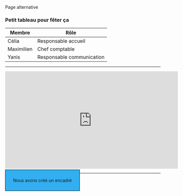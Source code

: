 Page alternative

### Petit tableau pour fêter ça

| **Membre** | **Rôle**                  |
|------------|---------------------------|
| Célia      | Responsable accueil       |
| Maximilien | Chef comptable            |
| Yanis      | Responsable communication |

***

<iframe width="560" height="315" src="https://www.youtube.com/embed/dQw4w9WgXcQ" title="YouTube video player" frameborder="0" allow="accelerometer; autoplay; clipboard-write; encrypted-media; gyroscope; picture-in-picture; web-share" allowfullscreen></iframe>

***

<span class="encadré">Nous avons créé un encadré</span>

<style>
	.encadré{ border: 1px solid black; padding: 25px;
	          background-color : #33AEF0;
			  text-align: center; }
</style>